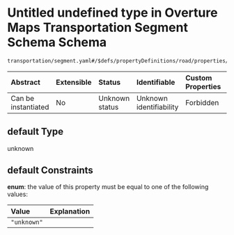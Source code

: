 # Untitled undefined type in Overture Maps Transportation Segment Schema Schema

```txt
transportation/segment.yaml#/$defs/propertyDefinitions/road/properties/class/default
```



| Abstract            | Extensible | Status         | Identifiable            | Custom Properties | Additional Properties | Access Restrictions | Defined In                                                                                                      |
| :------------------ | :--------- | :------------- | :---------------------- | :---------------- | :-------------------- | :------------------ | :-------------------------------------------------------------------------------------------------------------- |
| Can be instantiated | No         | Unknown status | Unknown identifiability | Forbidden         | Allowed               | none                | [segment.yaml\*](../../../../../../../tmp/jsonschema/schema/transportation/segment.yaml "open original schema") |

## default Type

unknown

## default Constraints

**enum**: the value of this property must be equal to one of the following values:

| Value       | Explanation |
| :---------- | :---------- |
| `"unknown"` |             |

